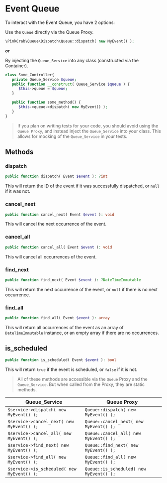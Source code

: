 # Event Queue

To interact with the Event Queue, you have 2 options:

Use the `Queue` directly via the Queue Proxy.

```php
\PinkCrab\Queue\Dispatch\Queue::dispatch( new MyEvent() );
```
**_or_** 

By injecting the `Queue_Service` into any class (constructed via the Container).

```php
class Some_Controller{
   private Queue_Service $queue;
   public function __construct( Queue_Service $queue ) {
      $this->queue = $queue;
   }

   public function some_method() {
      $this->queue->dispatch( new MyEvent() );
   }
}
```
> If you plan on writing tests for your code, you should avoid using the `Queue Proxy`, and instead inject the `Queue_Service` into your class. This allows for mocking of the `Queue_Service` in your tests.

## Methods

### dispatch

```php
public function dispatch( Event $event ): ?int
```

This will return the ID of the event if it was successfully dispatched, or `null` if it was not.

### cancel_next

```php
public function cancel_next( Event $event ): void
```

This will cancel the next occurrence of the event.

### cancel_all

```php
public function cancel_all( Event $event ): void
```

This will cancel all occurrences of the event.

### find_next

```php
public function find_next( Event $event ): ?DateTimeImmutable
```

This will return the next occurrence of the event, or `null` if there is no next occurrence.

### find_all

```php
public function find_all( Event $event ): array
```

This will return all occurrences of the event as an array of `DateTimeImmutable` instance, or an empty array if there are no occurrences.

## is_scheduled

```php
public function is_scheduled( Event $event ): bool
```

This will return `true` if the event is scheduled, or `false` if it is not.

> All of these methods are accessible via the `Queue` Proxy and the `Queue_Service`. But when called from the Proxy, they are static methods.

| Queue_Service | Queue Proxy |
| --- | --- |
| `$service->dispatch( new MyEvent() );` | `Queue::dispatch( new MyEvent() );` |
| `$service->cancel_next( new MyEvent() );` | `Queue::cancel_next( new MyEvent() );` |
| `$service->cancel_all( new MyEvent() );` | `Queue::cancel_all( new MyEvent() );` |
| `$service->find_next( new MyEvent() );` | `Queue::find_next( new MyEvent() );` |
| `$service->find_all( new MyEvent() );` | `Queue::find_all( new MyEvent() );` |
| `$service->is_scheduled( new MyEvent() );` | `Queue::is_scheduled( new MyEvent() );` |

